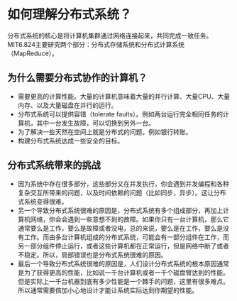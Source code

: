 # 如何理解分布式系统？

分布式系统的核心是将计算机集群通过网络连接起来，共同完成一致任务。MIT6.824主要研究两个部分：分布式存储系统和分布式计算系统（MapReduce）。

## 为什么需要分布式协作的计算机？

- 需要更高的计算性能。大量的计算机意味着大量的并行计算、大量CPU、大量内存、以及大量磁盘在并行的运行。
- 分布式系统可以提供容错（tolerate faults）。例如两台运行完全相同任务的计算机，其中一台发生故障，可以切换到另外一台。
- 为了解决一些天然在空间上就是分布式的问题。例如银行转账。
- 构建分布式系统达成一些安全的目标。

## 分布式系统带来的挑战

- 因为系统中存在很多部分，这些部分又在并发执行，你会遇到并发编程和各种复杂交互所带来的问题，以及时间依赖的问题（比如同步，异步）。这让分布式系统变得很难。
- 另一个导致分布式系统很难的原因是，分布式系统有多个组成部分，再加上计算机网络，你会会遇到一些意想不到的故障。如果你只有一台计算机，那么它通常要么是工作，要么是故障或者没电，总的来说，要么是在工作，要么是没有工作。而由多台计算机组成的分布式系统，可能会有一部分组件在工作，而另一部分组件停止运行，或者这些计算机都在正常运行，但是网络中断了或者不稳定。所以，局部错误也是分布式系统很难的原因。
- 最后一个导致分布式系统很难的原因是，人们设计分布式系统的根本原因通常是为了获得更高的性能，比如说一千台计算机或者一千个磁盘臂达到的性能。但是实际上一千台机器到底有多少性能是一个棘手的问题，这里有很多难点。所以通常需要倍加小心地设计才能让系统实际达到你期望的性能。
